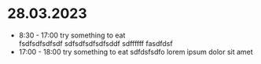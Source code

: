 # 28.03.2023

- 8:30 - 17:00 try something to eat  
  fsdfsdfsdfsdf
  sdfsdfsdfsdfsddf
  sdffffff
  fasdfdsf
- 17:00 - 18:00 try something to eat
  sdfdsfsdfo
  lorem ipsum dolor sit amet
